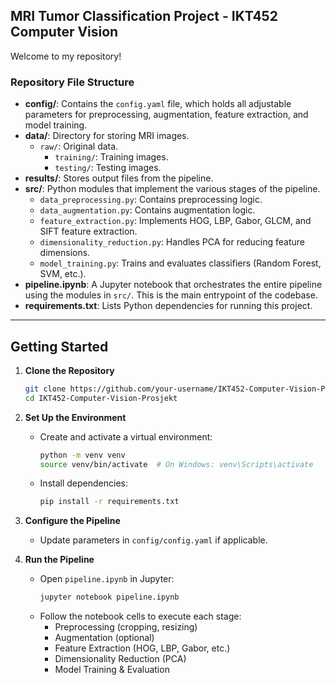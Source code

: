 ## MRI Tumor Classification Project - IKT452 Computer Vision

Welcome to my repository!

### Repository File Structure


- **config/**: Contains the `config.yaml` file, which holds all adjustable parameters for preprocessing, augmentation, feature extraction, and model training.  
- **data/**: Directory for storing MRI images.  
  - `raw/`: Original data.
    - `training/`: Training images.  
    - `testing/`: Testing images.  
- **results/**: Stores output files from the pipeline.  
- **src/**: Python modules that implement the various stages of the pipeline.  
  - `data_preprocessing.py`: Contains preprocessing logic.
  - `data_augmentation.py`: Contains augmentation logic.
  - `feature_extraction.py`: Implements HOG, LBP, Gabor, GLCM, and SIFT feature extraction.
  - `dimensionality_reduction.py`: Handles PCA for reducing feature dimensions.
  - `model_training.py`: Trains and evaluates classifiers (Random Forest, SVM, etc.).
- **pipeline.ipynb**: A Jupyter notebook that orchestrates the entire pipeline using the modules in `src/`. This is the main entrypoint of the codebase.
- **requirements.txt**: Lists Python dependencies for running this project.

---

## Getting Started

1. **Clone the Repository**  
   ```bash
   git clone https://github.com/your-username/IKT452-Computer-Vision-Prosjekt.git
   cd IKT452-Computer-Vision-Prosjekt
   ```

2. **Set Up the Environment**  
   - Create and activate a virtual environment:  
     ```bash
     python -m venv venv
     source venv/bin/activate  # On Windows: venv\Scripts\activate
     ```
   - Install dependencies:  
     ```bash
     pip install -r requirements.txt
     ```

3. **Configure the Pipeline**  
   - Update parameters in `config/config.yaml` if applicable.

4. **Run the Pipeline**  
   - Open `pipeline.ipynb` in Jupyter:  
     ```bash
     jupyter notebook pipeline.ipynb
     ```
   - Follow the notebook cells to execute each stage:
     - Preprocessing (cropping, resizing)
     - Augmentation (optional)
     - Feature Extraction (HOG, LBP, Gabor, etc.)
     - Dimensionality Reduction (PCA)
     - Model Training & Evaluation
